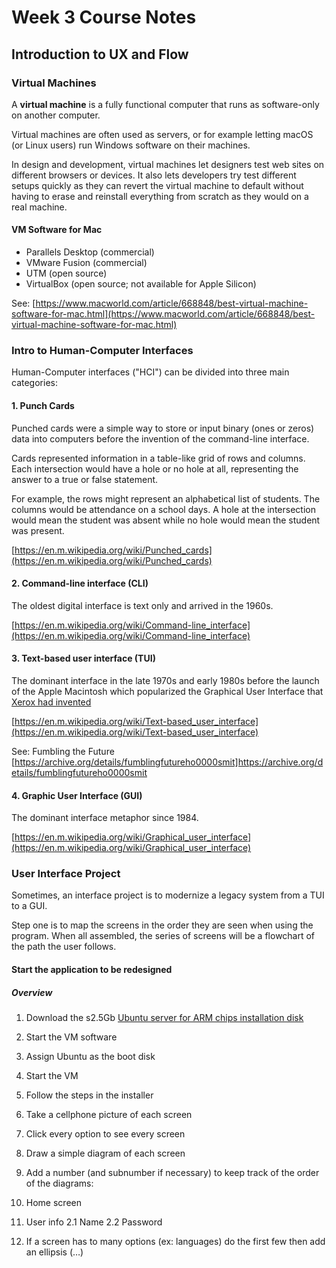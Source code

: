 # Week 3 Course Notes

## Introduction to UX and Flow

### Virtual Machines

A **virtual machine** is a fully functional computer that runs as software-only on another computer.

Virtual machines are often used as servers, or for example letting macOS (or Linux users) run Windows software on their machines. 

In design and development, virtual machines let designers test web sites on different browsers or devices. It also lets developers try test different setups quickly as they can revert the virtual machine to default without having to erase and reinstall everything from scratch as they would on a real machine. 

#### VM Software for Mac

- Parallels Desktop (commercial)
- VMware Fusion (commercial)
- UTM (open source)
- VirtualBox (open source; not available for Apple Silicon)

See: [https://www.macworld.com/article/668848/best-virtual-machine-software-for-mac.html](https://www.macworld.com/article/668848/best-virtual-machine-software-for-mac.html)

### Intro to Human-Computer Interfaces 

Human-Computer interfaces ("HCI") can be divided into three main categories:

#### 1. Punch Cards

Punched cards were a simple way to store or input binary (ones or zeros) data into computers before the invention of the command-line interface. 

Cards represented information in a table-like grid of rows and columns. Each intersection would have a hole or no hole at all, representing the answer to a true or false statement. 

For example, the rows might represent an alphabetical list of students. The columns would be attendance on a school days. A hole at the intersection would mean the student was absent while no hole would mean the student was present. 

[https://en.m.wikipedia.org/wiki/Punched_cards](https://en.m.wikipedia.org/wiki/Punched_cards)

#### 2. Command-line interface (CLI)

The oldest digital interface is text only and arrived in the 1960s. 

[https://en.m.wikipedia.org/wiki/Command-line_interface](https://en.m.wikipedia.org/wiki/Command-line_interface)

#### 3. Text-based user interface (TUI)

The dominant interface in the late 1970s and early 1980s before the launch of the Apple Macintosh which popularized the Graphical User Interface that [Xerox had invented](https://en.m.wikipedia.org/wiki/Xerox_Alto)

[https://en.m.wikipedia.org/wiki/Text-based_user_interface](https://en.m.wikipedia.org/wiki/Text-based_user_interface)

See: Fumbling the Future [https://archive.org/details/fumblingfutureho0000smit]https://archive.org/details/fumblingfutureho0000smit

#### 4. Graphic User Interface (GUI)

The dominant interface metaphor since 1984. 

[https://en.m.wikipedia.org/wiki/Graphical_user_interface](https://en.m.wikipedia.org/wiki/Graphical_user_interface)

### User Interface Project

Sometimes, an interface project is to modernize a legacy system from a TUI to a GUI. 

Step one is to map the screens in the order they are seen when using the program. When all assembled, the series of screens will be a flowchart of the path the user follows. 

#### Start the application to be redesigned 

##### Overview

1. Download the s2.5Gb [Ubuntu server for ARM chips installation disk](https://cdimage.ubuntu.com/releases/24.04/release/ubuntu-24.04.1-live-server-arm64.iso)
2. Start the VM software
3. Assign Ubuntu as the boot disk
4. Start the VM
5. Follow the steps in the installer
6. Take a cellphone picture of each screen
7. Click every option to see every screen
8. Draw a simple diagram of each screen
9. Add a number (and subnumber if necessary) to keep track of the order of the diagrams:

1. Home screen
2. User info
   2.1 Name
   2.2 Password 

10. If a screen has to many options (ex: languages) do the first few then add an ellipsis (…)